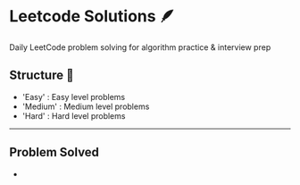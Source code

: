 # Leetcode Solutions 🪶
Daily LeetCode problem solving for algorithm practice & interview prep

## Structure 🧩
- 'Easy' : Easy level problems
- 'Medium' : Medium level problems
- 'Hard' : Hard level problems

---

## Problem Solved
- 
